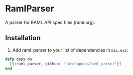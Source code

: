 # RamlParser

A parser for RAML API spec files (raml.org).

## Installation

1. Add raml_parser to your list of dependencies in `mix.exs`:

``` elixir
defp deps do
  [{:raml_parser, github: "natchapman/raml_parser"}]
end
```


